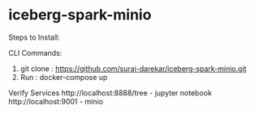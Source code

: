 # iceberg-spark-minio
Steps to Install:

CLI Commands: 

1. git clone               : https://github.com/suraj-darekar/iceberg-spark-minio.git
2. Run                     : docker-compose up

Verify Services
http://localhost:8888/tree - jupyter notebook
http://localhost:9001      - minio

